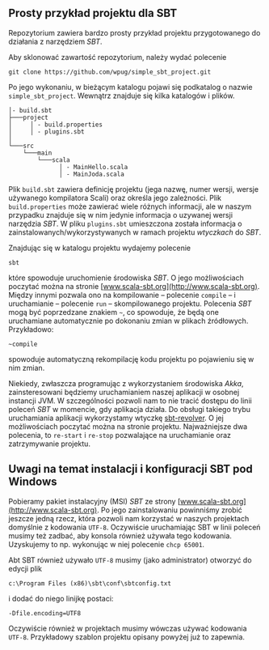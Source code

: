 
## Prosty przykład projektu dla SBT

Repozytorium zawiera bardzo prosty przykład projektu przygotowanego do działania
z narzędziem *SBT*.

Aby sklonować zawartość repozytorium, należy wydać polecenie

    git clone https://github.com/wpug/simple_sbt_project.git

Po jego wykonaniu, w bieżącym katalogu pojawi się podkatalog o nazwie `simple_sbt_project`. Wewnątrz
znajduje się kilka katalogów i plików.

    │- build.sbt
    ├───project
    │     │ - build.properties
    │     │ - plugins.sbt
    │
    └───src
        └───main
            └───scala
                  │ - MainHello.scala
                  │ - MainJoda.scala

Plik `build.sbt` zawiera definicję projektu (jega nazwę, numer wersji, wersje używanego kompilatora Scali) oraz
określa jego zależności. Plik `build.properties` może zawierać wiele różnych informacji, ale w naszym przypadku
znajduje się w nim jedynie informacja o uzywanej wersji narzędzia *SBT*. W pliku `plugins.sbt` umieszczona została
informacja o zainstalowanych/wykorzystywanych w ramach projektu _wtyczkach_ do *SBT*.

Znajdując się w katalogu projektu wydajemy polecenie

    sbt

które spowoduje uruchomienie środowiska *SBT*. O jego możliwościach poczytać można na stronie
[www.scala-sbt.org](http://www.scala-sbt.org). Między innymi pozwala ono na kompilowanie – polecenie `compile` –
i uruchamianie – polecenie `run` – skompilowanego projektu. Polecenia *SBT* mogą być poprzedzane znakiem `~`, co
spowoduje, że będą one uruchamiane automatycznie po dokonaniu zmian w plikach źródłowych. Przykładowo:

    ~compile

spowoduje automatyczną rekompilację kodu projektu po pojawieniu się w nim zmian.

Niekiedy, zwłaszcza programując z wykorzystaniem środowiska *Akka*, zainsteresowani będziemy uruchamianiem
naszej aplikacji w osobnej instancji JVM. W szczególności pozwoli nam to nie tracić dostępu do linii poleceń
*SBT* w momencie, gdy aplikacja działa. Do obsługi takiego trybu uruchamiania aplikacji wykorzystamy wtyczkę
[sbt-revolver](https://github.com/spray/sbt-revolver). O jej możliwościach poczytać można na stronie projektu.
Najważniejsze dwa polecenia, to `re-start` i `re-stop` pozwalające na uruchamianie oraz zatrzymywanie projektu.

## Uwagi na temat instalacji i konfiguracji SBT pod Windows

Pobieramy pakiet instalacyjny (MSI) *SBT* ze strony [www.scala-sbt.org](http://www.scala-sbt.org). Po jego zainstalowaniu powinniśmy zrobić jeszcze jedną rzecz, która pozwoli nam korzystać w naszych projektach domyślnie z kodowania `UTF-8`. Oczywiście uruchamiając SBT w linii poleceń musimy też zadbać, aby konsola również używała tego kodowania. Uzyskujemy to np. wykonując w niej polecenie `chcp 65001`.

Abt SBT również używało `UTF-8` musimy (jako administrator) otworzyć do edycji plik

    c:\Program Files (x86)\sbt\conf\sbtconfig.txt

i dodać do niego linijkę postaci:

    -Dfile.encoding=UTF8

Oczywiście również w projektach musimy wówczas używać kodowania `UTF-8`. Przykładowy szablon projektu opisany powyżej już to zapewnia.
